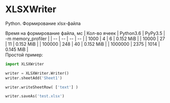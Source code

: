 # XLSXWriter
Python. Формирование xlsx-файла<br/>

Время на формирование файла, мс
| Кол-во ячеек | Python3.6 | PyPy3.5 | -m memory_profiler |
| -- | -- | -- | -- |
| 1000 | 4 | 6 | 0.152 MiB |
| 10000 | 27 | 11 | 0.152 MiB |
| 100000 | 248 | 40 | 0.152 MiB |
| 1000000 | 2375 | 1014 | 0.145 MiB |
<br/>
Простой пример:
<br/>

```python
import XLSXWriter

writer = XLSXWriter.Writer()
writer.sheetAdd('Sheet1')

writer.writeSheetRow( ['text'] )

writer.saveAs('test.xlsx')
```
